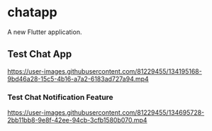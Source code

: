 # chatapp

A new Flutter application.

## Test Chat App

https://user-images.githubusercontent.com/81229455/134195168-9bd46a28-15c5-4b16-a7a2-6183ad727a94.mp4

### Test Chat Notification Feature

https://user-images.githubusercontent.com/81229455/134695728-2bb11bb8-9e8f-42ee-94cb-3cfb1580b070.mp4

